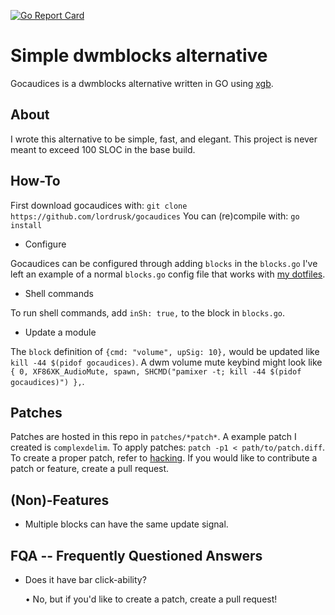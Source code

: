 [![Go Report Card](https://goreportcard.com/badge/github.com/lordrusk/gocaudices)](https://goreportcard.com/report/github.com/lordrusk/gocaudices)

# Simple dwmblocks alternative
Gocaudices is a dwmblocks alternative written in GO using [xgb](https://github.com/BurntSushi/xgb).

## About
I wrote this alternative to be simple, fast, and elegant. This project is never meant to exceed 100 SLOC in the base build.

## How-To
First download gocaudices with: `git clone https://github.com/lordrusk/gocaudices` You can (re)compile with: `go install`

- Configure

Gocaudices can be configured through adding `blocks` in the `blocks.go` I've left an example of a normal `blocks.go` config file that works with [my dotfiles](https://github.com/lordrusk/artixdwm).

- Shell commands

To run shell commands, add `inSh: true,` to the block in `blocks.go`.

- Update a module

The `block` definition of `{cmd: "volume", upSig: 10},` would be updated like `kill -44 $(pidof gocaudices)`. A dwm volume mute keybind might look like `{ 0, XF86XK_AudioMute, spawn, SHCMD("pamixer -t; kill -44 $(pidof gocaudices)") },`.

## Patches
Patches are hosted in this repo in `patches/*patch*`. A example patch I created is `complexdelim`. To apply patches: `patch -p1 < path/to/patch.diff`. To create a proper patch, refer to [hacking](https://suckless.org/hacking/). If you would like to contribute a patch or feature, create a pull request.

## (Non)-Features
+ Multiple blocks can have the same update signal.

## FQA -- Frequently Questioned Answers
+ Does it have bar click-ability?

	• No, but if you'd like to create a patch, create a pull request!
